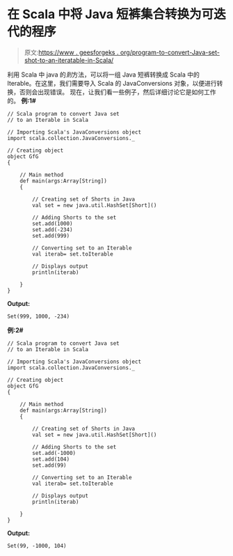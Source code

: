 # 在 Scala 中将 Java 短裤集合转换为可迭代的程序

> 原文:[https://www . geesforgeks . org/program-to-convert-Java-set-shot-to-an-iteratable-in-Scala/](https://www.geeksforgeeks.org/program-to-convert-java-set-of-shorts-to-an-iterable-in-scala/)

利用 Scala 中 java 的*到*方法，可以将一组 Java 短裤转换成 Scala 中的 Iterable。在这里，我们需要导入 Scala 的 JavaConversions 对象，以便进行转换，否则会出现错误。
现在，让我们看一些例子，然后详细讨论它是如何工作的。
**例:1#**

```
// Scala program to convert Java set
// to an Iterable in Scala

// Importing Scala's JavaConversions object
import scala.collection.JavaConversions._

// Creating object
object GfG
{ 

    // Main method
    def main(args:Array[String])
    {

        // Creating set of Shorts in Java
        val set = new java.util.HashSet[Short]()

        // Adding Shorts to the set
        set.add(1000)
        set.add(-234)
        set.add(999)

        // Converting set to an Iterable
        val iterab= set.toIterable

        // Displays output
        println(iterab)

    }
}
```

**Output:**

```
Set(999, 1000, -234)

```

**例:2#**

```
// Scala program to convert Java set
// to an Iterable in Scala

// Importing Scala's JavaConversions object
import scala.collection.JavaConversions._

// Creating object
object GfG
{ 

    // Main method
    def main(args:Array[String])
    {

        // Creating set of Shorts in Java
        val set = new java.util.HashSet[Short]()

        // Adding Shorts to the set
        set.add(-1000)
        set.add(104)
        set.add(99)

        // Converting set to an Iterable
        val iterab= set.toIterable

        // Displays output
        println(iterab)

    }
}
```

**Output:**

```
Set(99, -1000, 104)

```